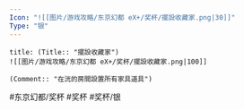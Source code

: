 ```yaml
---
Icon: "![[图片/游戏攻略/东京幻都 eX+/奖杯/擺設收藏家.png|30]]"
Type: "银"
---
```

```ad-common-silver-trophy
title: (Title:: "擺設收藏家")
![[图片/游戏攻略/东京幻都 eX+/奖杯/擺設收藏家.png|100]]

(Comment:: "在洸的房間設置所有家具道具")
```

#东京幻都/奖杯 #奖杯 #奖杯/银
